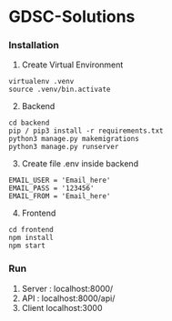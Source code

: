 # GDSC-Solutions

### Installation
1. Create Virtual Environment
```
virtualenv .venv
source .venv/bin.activate
```

2. Backend
```
cd backend
pip / pip3 install -r requirements.txt
python3 manage.py makemigrations
python3 manage.py runserver
```

3. Create file .env inside backend
```
EMAIL_USER = 'Email_here'
EMAIL_PASS = '123456'
EMAIL_FROM = 'Email_here'
```

4. Frontend
```
cd frontend
npm install
npm start
```

### Run
1. Server : localhost:8000/
2. API : localhost:8000/api/
3. Client localhost:3000